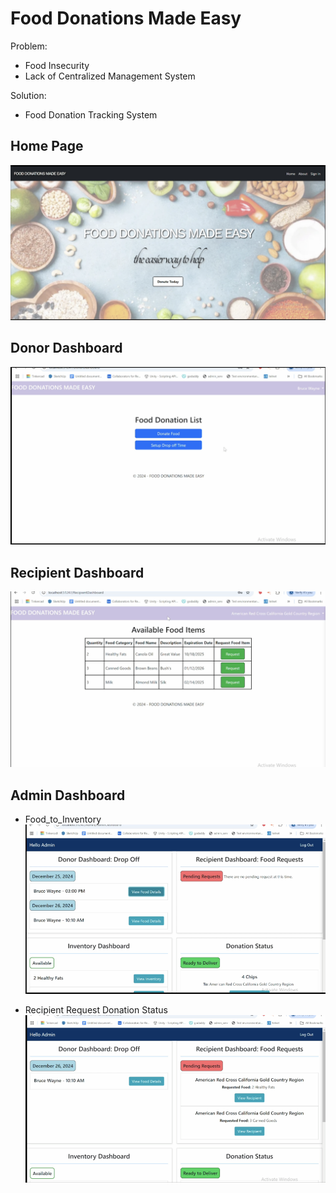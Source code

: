 # Food Donations Made Easy
Problem:
- Food Insecurity
- Lack of Centralized Management System

Solution:
- Food Donation Tracking System

## Home Page
![Home page](Images/Home_page.png) 


## Donor Dashboard
![Donor Dashboard](Images/Donor_Dashboard.png)


## Recipient Dashboard
![Recipient Dashboard](Images/Recipient_Dashboard.png)

## Admin Dashboard
- Food_to_Inventory
![Food_to_Inventory](Images/Admin_Dashboard(Food_to_Inventory).png)


- Recipient Request Donation Status
![Recipient Request Donation Status](Images/Recipient_Request_Donation_Status.png)
